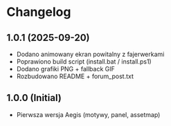 # Changelog

## 1.0.1 (2025-09-20)
- Dodano animowany ekran powitalny z fajerwerkami
- Poprawiono build script (install.bat / install.ps1)
- Dodano grafiki PNG + fallback GIF
- Rozbudowano README + forum_post.txt

## 1.0.0 (Initial)
- Pierwsza wersja Aegis (motywy, panel, assetmap)

